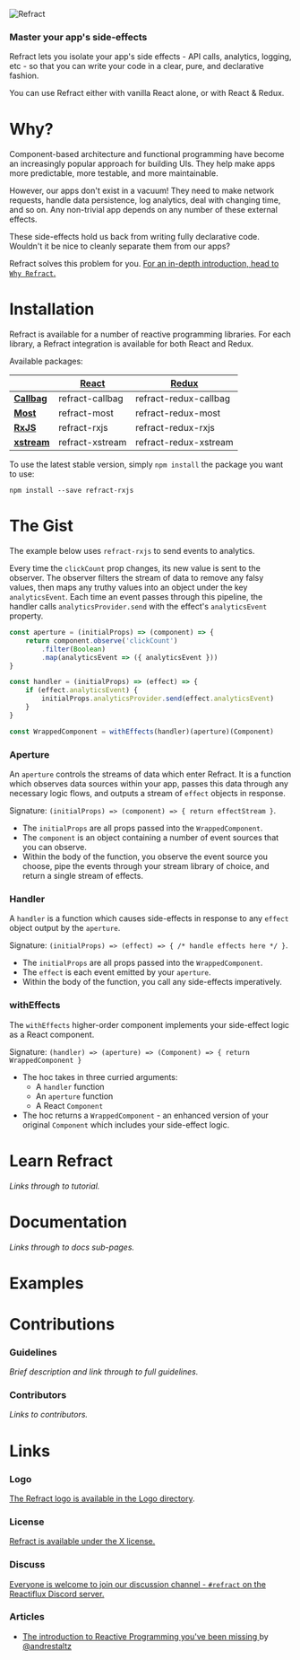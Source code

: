 ![Refract](logo/refract-logo-colour.png)

### Master your app's side-effects

Refract lets you isolate your app's side effects - API calls, analytics, logging, etc - so that you can write your code in a clear, pure, and declarative fashion.

You can use Refract either with vanilla React alone, or with React & Redux.

# Why?

Component-based architecture and functional programming have become an increasingly popular approach for building UIs. They help make apps more predictable, more testable, and more maintainable.

However, our apps don't exist in a vacuum! They need to make network requests, handle data persistence, log analytics, deal with changing time, and so on. Any non-trivial app depends on any number of these external effects.

These side-effects hold us back from writing fully declarative code. Wouldn't it be nice to cleanly separate them from our apps?

Refract solves this problem for you. [For an in-depth introduction, head to `Why Refract`.](./docs/introduction/why-refract.md)

# Installation

Refract is available for a number of reactive programming libraries. For each library, a Refract integration is available for both React and Redux.

Available packages:

| | [React](https://github.com/facebook/react) | [Redux](https://github.com/reduxjs/redux) |
| --- | --- | --- |
| **[Callbag](https://github.com/callbag/callbag)** | refract-callbag | refract-redux-callbag |
| **[Most](https://github.com/cujojs/most)** | refract-most | refract-redux-most |
| **[RxJS](https://github.com/reactivex/rxjs)** | refract-rxjs | refract-redux-rxjs |
| **[xstream](https://github.com/staltz/xstream)** | refract-xstream | refract-redux-xstream |

To use the latest stable version, simply `npm install` the package you want to use:

```
npm install --save refract-rxjs
```

# The Gist

The example below uses `refract-rxjs` to send events to analytics.

Every time the `clickCount` prop changes, its new value is sent to the observer. The observer filters the stream of data to remove any falsy values, then maps any truthy values into an object under the key `analyticsEvent`. Each time an event passes through this pipeline, the handler calls `analyticsProvider.send` with the effect's `analyticsEvent` property.

```js
const aperture = (initialProps) => (component) => {
    return component.observe('clickCount')
        .filter(Boolean)
        .map(analyticsEvent => ({ analyticsEvent }))
}

const handler = (initialProps) => (effect) => {
    if (effect.analyticsEvent) {
        initialProps.analyticsProvider.send(effect.analyticsEvent)
    }
}

const WrappedComponent = withEffects(handler)(aperture)(Component)
```

### Aperture

An `aperture` controls the streams of data which enter Refract. It is a function which observes data sources within your app, passes this data through any necessary logic flows, and outputs a stream of `effect` objects in response.

Signature: `(initialProps) => (component) => { return effectStream }`.
* The `initialProps` are all props passed into the `WrappedComponent`.
* The `component` is an object containing a number of event sources that you can observe.
* Within the body of the function, you observe the event source you choose, pipe the events through your stream library of choice, and return a single stream of effects.

### Handler

A `handler` is a function which causes side-effects in response to any `effect` object output by the `aperture`.

Signature: `(initialProps) => (effect) => { /* handle effects here */ }`.
* The `initialProps` are all props passed into the `WrappedComponent`.
* The `effect` is each event emitted by your `aperture`.
* Within the body of the function, you call any side-effects imperatively.

### withEffects

The `withEffects` higher-order component implements your side-effect logic as a React component.

Signature: `(handler) => (aperture) => (Component) => { return WrappedComponent }`
* The hoc takes in three curried arguments:
    * A `handler` function
    * An `aperture` function
    * A React `Component`
* The hoc returns a `WrappedComponent` - an enhanced version of your original `Component` which includes your side-effect logic.

# Learn Refract

*Links through to tutorial.*

# Documentation

*Links through to docs sub-pages.*

# Examples

# Contributions

### Guidelines

*Brief description and link through to full guidelines.*

### Contributors

*Links to contributors.*

# Links

### Logo

[The Refract logo is available in the Logo directory](/logo/).

### License

[Refract is available under the X license.]()

### Discuss

[Everyone is welcome to join our discussion channel - `#refract` on the Reactiflux Discord server.]()

### Articles

- [The introduction to Reactive Programming you've been missing
](https://gist.github.com/staltz/868e7e9bc2a7b8c1f754) by [@andrestaltz](https://twitter.com/andrestaltz)
